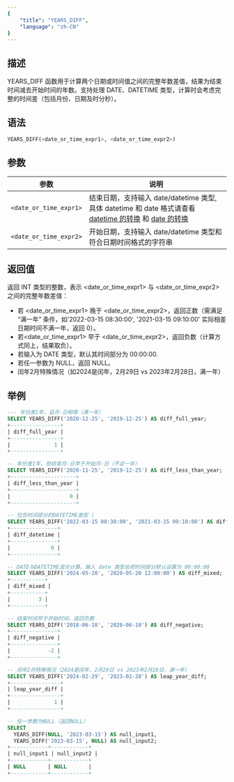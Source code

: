 ```yaml
---
{
    "title": "YEARS_DIFF",
    "language": "zh-CN"
}
---
```


## 描述
YEARS_DIFF 函数用于计算两个日期或时间值之间的完整年数差值，结果为结束时间减去开始时间的年数。支持处理 DATE、DATETIME 类型，计算时会考虑完整的时间差（包括月份、日期及时分秒）。

## 语法

```sql
YEARS_DIFF(<date_or_time_expr1>, <date_or_time_expr2>)
```

## 参数

| 参数 | 说明 |
| ---- | ---- |
| `<date_or_time_expr1>` | 结束日期，支持输入 date/datetime 类型,具体 datetime 和 date 格式请查看 [datetime 的转换](../../../../../current/sql-manual/basic-element/sql-data-types/conversion/datetime-conversion) 和 [date 的转换](../../../../../current/sql-manual/basic-element/sql-data-types/conversion/date-conversion) |
| `<date_or_time_expr2>` | 开始日期，支持输入 date/datetime 类型和符合日期时间格式的字符串 |

## 返回值

返回 INT 类型的整数，表示 <date_or_time_expr1> 与 <date_or_time_expr2> 之间的完整年数差值：

- 若 <date_or_time_expr1> 晚于 <date_or_time_expr2>，返回正数（需满足 “满一年” 条件，如'2022-03-15 08:30:00', '2021-03-15 09:10:00' 实际相差日期时间不满一年，返回 0）。
- 若<date_or_time_expr1> 早于 <date_or_time_expr2>，返回负数（计算方式同上，结果取负）。
- 若输入为 DATE 类型，默认其时间部分为 00:00:00.
- 若任一参数为 NULL，返回 NULL。
- 闰年2月特殊情况（如2024是闰年，2月29日 vs 2023年2月28日，满一年）

## 举例

```sql
--- 年份差1年，且月-日相等（满一年）
SELECT YEARS_DIFF('2020-12-25', '2019-12-25') AS diff_full_year;
+----------------+
| diff_full_year |
+----------------+
|              1 |
+----------------+

-- 年份差1年，但结束月-日早于开始月-日（不足一年）
SELECT YEARS_DIFF('2020-11-25', '2019-12-25') AS diff_less_than_year;
+---------------------+
| diff_less_than_year |
+---------------------+
|                   0 |
+---------------------+

-- 包含时间部分的DATETIME类型（
SELECT YEARS_DIFF('2022-03-15 08:30:00', '2021-03-15 09:10:00') AS diff_datetime;
+---------------+
| diff_datetime |
+---------------+
|             0 |
+---------------+

-- DATE与DATETIME混合计算，输入 date 类型会把时间部分默认设置为 00:00:00
SELECT YEARS_DIFF('2024-05-20', '2020-05-20 12:00:00') AS diff_mixed;
+-----------+
| diff_mixed |
+-----------+
|         3 |
+-----------+

-- 结束时间早于开始时间，返回负数
SELECT YEARS_DIFF('2018-06-10', '2020-06-10') AS diff_negative;
+---------------+
| diff_negative |
+---------------+
|            -2 |
+---------------+

-- 闰年2月特殊情况（2024是闰年，2月29日 vs 2023年2月28日，满一年）
SELECT YEARS_DIFF('2024-02-29', '2023-02-28') AS leap_year_diff;
+----------------+
| leap_year_diff |
+----------------+
|              1 |
+----------------+

-- 任一参数为NULL（返回NULL）
SELECT 
  YEARS_DIFF(NULL, '2023-03-15') AS null_input1,
  YEARS_DIFF('2023-03-15', NULL) AS null_input2;
+------------+------------+
| null_input1 | null_input2 |
+------------+------------+
| NULL       | NULL       |
+------------+------------+
```

